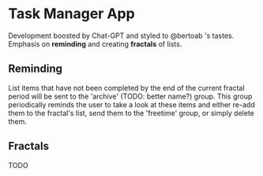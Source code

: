 # Task Manager App
Development boosted by Chat-GPT and styled to @bertoab 's tastes. Emphasis on **reminding** and creating **fractals** of lists.

## Reminding
List items that have not been completed by the end of the current fractal period will be sent to the 'archive' (TODO: better name?) group. This group periodically reminds the user to take a look at these items and either re-add them to the fractal's list, send them to the 'freetime' group, or simply delete them.

## Fractals
TODO